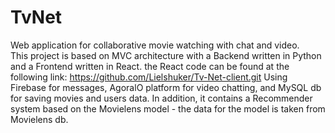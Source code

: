 # TvNet
Web application for collaborative movie watching with chat and video. <br />
This project is based on MVC architecture with a Backend written in Python and a Frontend written in React.
the React code can be found at the following link:
https://github.com/Lielshuker/Tv-Net-client.git
Using Firebase for messages, AgoralO platform for video chatting, and MySQL db for saving movies and users data.
In addition, it contains a Recommender system based on the Movielens model - the data for the model is taken from Movielens db.
